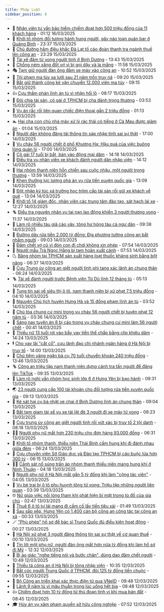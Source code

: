 ```yaml
---
title: Pháp Luật
sidebar_position: 8
---
```


<!-- dantri-phap-luat:START -->
- 🌊 [Nhân viên tư vấn bảo hiểm chiếm đoạt hơn 500 triệu đồng của 11 khách hàng](https://dantri.com.vn/phap-luat/nhan-vien-tu-van-bao-hiem-chiem-doat-hon-500-trieu-dong-cua-11-khach-hang-20250316080606938.htm) - 01:12 16/03/2025
- 🐲 [Khởi tố nhóm đối tượng hành hung người, gây náo loạn quán bar ở Quảng Bình](https://dantri.com.vn/phap-luat/khoi-to-nhom-doi-tuong-hanh-hung-nguoi-gay-nao-loan-quan-bar-o-quang-binh-20250316000800870.htm) - 23:37 15/03/2025
- 🌁 [Chủ đường hầm điêu khắc Đà Lạt tố cáo đoàn thanh tra ngành thuế lên công an](https://dantri.com.vn/phap-luat/chu-duong-ham-dieu-khac-da-lat-to-cao-doan-thanh-tra-nganh-thue-len-cong-an-20250311162434392.htm) - 23:29 15/03/2025
- 🎃 [Tài xế đâm tử vong người tình ở Bình Dương](https://dantri.com.vn/phap-luat/tai-xe-dam-tu-vong-nguoi-tinh-o-binh-duong-20250315202838196.htm) - 13:43 15/03/2025
- 🦅 [Chồng ném xăng đốt vợ vì bị gọi dậy và la mắng](https://dantri.com.vn/phap-luat/chong-nem-xang-dot-vo-vi-bi-goi-day-va-la-mang-20250315143607082.htm) - 11:58 15/03/2025
- 🎭 [Tạm giữ người đàn ông đâm xe máy vào công an](https://dantri.com.vn/phap-luat/tam-giu-nguoi-dan-ong-dam-xe-may-vao-cong-an-20250315172714567.htm) - 10:52 15/03/2025
- 🤗 [Tội phạm ma túy sa lưới sau 21 năm trốn truy nã](https://dantri.com.vn/phap-luat/toi-pham-ma-tuy-sa-luoi-sau-21-nam-tron-truy-na-20250315160547987.htm) - 09:20 15/03/2025
- 🚀 [Bắt giữ thành công kẻ vận chuyển 12.000 viên ma túy](https://dantri.com.vn/phap-luat/bat-giu-thanh-cong-ke-van-chuyen-12000-vien-ma-tuy-20250315151741179.htm) - 09:15 15/03/2025
- 👍 [Cựu thẩm phán lĩnh án tù vì nhận hối lộ](https://dantri.com.vn/phap-luat/cuu-tham-phan-linh-an-tu-vi-nhan-hoi-lo-20250314131500489.htm) - 08:17 15/03/2025
- 🧐 [Đòi chia tài sản, cô gái ở TPHCM bị cha đánh trọng thương](https://dantri.com.vn/phap-luat/doi-chia-tai-san-co-gai-o-tphcm-bi-cha-danh-trong-thuong-20250315084720956.htm) - 03:53 15/03/2025
- 🫶 [Vụ án rắc rối liên quan chiếc điện thoại gần 2 triệu đồng](https://dantri.com.vn/phap-luat/vu-an-rac-roi-lien-quan-chiec-dien-thoai-gan-2-trieu-dong-20250314215734900.htm) - 01:13 15/03/2025
- 🏊 [Hai cha con chủ nhà máy xử lý rác thải có tiếng ở Cà Mau được giảm án](https://dantri.com.vn/phap-luat/hai-cha-con-chu-nha-may-xu-ly-rac-thai-co-tieng-o-ca-mau-duoc-giam-an-20250314134857910.htm) - 01:04 15/03/2025
- 🌋 [Người dân không đăng tải thông tin sáp nhập tỉnh sai sự thật](https://dantri.com.vn/phap-luat/nguoi-dan-khong-dang-tai-thong-tin-sap-nhap-tinh-sai-su-that-20250314234529084.htm) - 17:00 14/03/2025
- 👹 [Vụ cháy 56 người chết ở phố Khương Hạ: Hậu quả của việc buông lỏng quản lý](https://dantri.com.vn/phap-luat/vu-chay-56-nguoi-chet-o-pho-khuong-ha-hau-qua-cua-viec-buong-long-quan-ly-20250314202736496.htm) - 17:00 14/03/2025
- 🫣 [Cô gái 17 tuổi bị bắt, bán vào động mại dâm](https://dantri.com.vn/phap-luat/co-gai-17-tuoi-bi-bat-ban-vao-dong-mai-dam-20250314205751210.htm) - 14:18 14/03/2025
- 🎃 [Điều tra vụ nhân viên xe khách đánh người dân nhập viện](https://dantri.com.vn/phap-luat/dieu-tra-vu-nhan-vien-xe-khach-danh-nguoi-dan-nhap-vien-20250314204556062.htm) - 14:12 14/03/2025
- 🌝 [Hai nhóm thanh niên hỗn chiến sau cuộc nhậu, một người trọng thương](https://dantri.com.vn/phap-luat/hai-nhom-thanh-nien-hon-chien-sau-cuoc-nhau-mot-nguoi-trong-thuong-20250314203506129.htm) - 13:59 14/03/2025
- 🚀 [Khen thưởng lực lượng phá án vụ rửa tiền xuyên quốc gia](https://dantri.com.vn/phap-luat/khen-thuong-luc-luong-pha-an-vu-rua-tien-xuyen-quoc-gia-20250314195437467.htm) - 13:09 14/03/2025
- 🥷 [Đột nhập ký túc xá trường học trộm cắp tài sản rồi gửi xe khách về quê](https://dantri.com.vn/phap-luat/dot-nhap-ky-tuc-xa-truong-hoc-trom-cap-tai-san-roi-gui-xe-khach-ve-que-20250314193435931.htm) - 13:04 14/03/2025
- 👺 [Khởi tố 14 giám đốc, nhân viên các trung tâm đào tạo, sát hạch lái xe](https://dantri.com.vn/phap-luat/khoi-to-14-giam-doc-nhan-vien-cac-trung-tam-dao-tao-sat-hach-lai-xe-20250314190501446.htm) - 12:27 14/03/2025
- 🪜 [Điều tra nguyên nhân vụ tai nạn lao động khiến 3 người thương vong](https://dantri.com.vn/phap-luat/dieu-tra-nguyen-nhan-vu-tai-nan-lao-dong-khien-3-nguoi-thuong-vong-20250314182722824.htm) - 11:37 14/03/2025
- 🦄 [Làm rõ nhiều tàu giã cào vây, tông hư hỏng tàu cá ngư dân](https://dantri.com.vn/phap-luat/lam-ro-nhieu-tau-gia-cao-vay-tong-hu-hong-tau-ca-ngu-dan-20250314155726090.htm) - 09:38 14/03/2025
- 🦍 [Đường dây rửa tiền 2.000 tỷ đồng: Địa phương tưởng công an bắt nhầm người](https://dantri.com.vn/phap-luat/duong-day-rua-tien-2000-ty-dong-dia-phuong-tuong-cong-an-bat-nham-nguoi-20250314154228887.htm) - 09:03 14/03/2025
- 🌁 [Đâm chết vợ cũ vì đón con đi chơi không xin phép](https://dantri.com.vn/phap-luat/dam-chet-vo-cu-vi-don-con-di-choi-khong-xin-phep-20250314142829804.htm) - 07:54 14/03/2025
- 💯 [Người mẫu Trà Ngọc Hằng bị tạm hoãn xuất cảnh](https://dantri.com.vn/phap-luat/nguoi-mau-tra-ngoc-hang-bi-tam-hoan-xuat-canh-20250314141654879.htm) - 07:53 14/03/2025
- 🌜 [Băng nhóm tại TPHCM sản xuất hàng loạt thuốc kháng sinh bằng bột năng](https://dantri.com.vn/phap-luat/bang-nhom-tai-tphcm-san-xuat-hang-loat-thuoc-khang-sinh-bang-bot-nang-20250314131008488.htm) - 06:37 14/03/2025
- 👹 [Cựu Trung úy công an giết người tình phi tang xác lãnh án chung thân](https://dantri.com.vn/phap-luat/cuu-trung-uy-cong-an-giet-nguoi-tinh-phi-tang-xac-lanh-an-chung-than-20250314122228755.htm) - 06:24 14/03/2025
- 🪜 [Tài xế đánh người trước Bệnh viện Từ Dũ lĩnh 12 tháng tù](https://dantri.com.vn/phap-luat/tai-xe-danh-nguoi-truoc-benh-vien-tu-du-linh-12-thang-tu-20250314100005004.htm) - 05:13 14/03/2025
- 🦩 [Tung tin sai về siêu thị ô tô, nam thanh niên bị xử phạt 7,5 triệu đồng](https://dantri.com.vn/phap-luat/tung-tin-sai-ve-sieu-thi-o-to-nam-thanh-nien-bi-xu-phat-75-trieu-dong-20250314101807596.htm) - 04:10 14/03/2025
- 💂 [Nguyên Chủ tịch huyện Hưng Hà và 15 đồng phạm lĩnh án tù](https://dantri.com.vn/phap-luat/nguyen-chu-tich-huyen-hung-ha-va-15-dong-pham-linh-an-tu-20250314104409623.htm) - 03:52 14/03/2025
- 💃 [Chủ tòa chung cư mini trong vụ cháy 56 người chết bị tuyên phạt 12 năm tù](https://dantri.com.vn/phap-luat/chu-toa-chung-cu-mini-trong-vu-chay-56-nguoi-chet-bi-tuyen-phat-12-nam-tu-20250314103352162.htm) - 03:36 14/03/2025
- 🧐 [Sáng nay tuyên án 8 bị cáo trong vụ cháy chung cư mini làm 56 người chết](https://dantri.com.vn/phap-luat/sang-nay-tuyen-an-8-bi-cao-trong-vu-chay-chung-cu-mini-lam-56-nguoi-chet-20250314073655179.htm) - 00:41 14/03/2025
- 🤗 [Thiếu nữ 13 tuổi rơi vào bẫy vay tiền thế chấp bằng clip khiêu dâm](https://dantri.com.vn/phap-luat/thieu-nu-13-tuoi-roi-vao-bay-vay-tien-the-chap-bang-clip-khieu-dam-20250313210455555.htm) - 14:24 13/03/2025
- 🕴 [Cho vay lãi &quot;cắt cổ&quot;, cựu lãnh đạo chi nhánh ngân hàng ở Hà Nội bị truy tố](https://dantri.com.vn/phap-luat/cho-vay-lai-cat-co-cuu-lanh-dao-chi-nhanh-ngan-hang-o-ha-noi-bi-truy-to-20250313204319027.htm) - 14:00 13/03/2025
- 🐎 [Chủ tiệm vàng ngăn bà cụ 70 tuổi chuyển khoản 240 triệu đồng](https://dantri.com.vn/phap-luat/chu-tiem-vang-ngan-ba-cu-70-tuoi-chuyen-khoan-240-trieu-dong-20250313202130914.htm) - 13:46 13/03/2025
- 🪜 [Công an triệu tập nam thanh niên dựng cảnh tra tấn người để đăng lên TikTok](https://dantri.com.vn/phap-luat/cong-an-trieu-tap-nam-thanh-nien-dung-canh-tra-tan-nguoi-de-dang-len-tiktok-20250313162113081.htm) - 09:35 13/03/2025
- 🤭 [Làm rõ nghi vấn nhóm học sinh lớp 6 ở Hưng Yên bị bạo hành](https://dantri.com.vn/phap-luat/lam-ro-nghi-van-nhom-hoc-sinh-lop-6-o-hung-yen-bi-bao-hanh-20250313155231583.htm) - 09:31 13/03/2025
- 🌏 [23 người cung cấp 100 tài khoản cho đối tượng rửa tiền xuyên quốc gia](https://dantri.com.vn/phap-luat/23-nguoi-cung-cap-100-tai-khoan-cho-doi-tuong-rua-tien-xuyen-quoc-gia-20250313154111678.htm) - 09:13 13/03/2025
- 🎃 [Kẻ sát hại cụ bà nhặt ve chai ở Bình Dương lĩnh án chung thân](https://dantri.com.vn/phap-luat/ke-sat-hai-cu-ba-nhat-ve-chai-o-binh-duong-linh-an-chung-than-20250313154946403.htm) - 09:04 13/03/2025
- 🗽 [Bắt tạm giam tài xế vụ xe tải lật đè 3 người đi xe máy tử vong](https://dantri.com.vn/phap-luat/bat-tam-giam-tai-xe-vu-xe-tai-lat-de-3-nguoi-di-xe-may-tu-vong-20250313144614062.htm) - 08:23 13/03/2025
- 🌁 [Cựu trung úy công an giết người tình rồi vứt xác bị truy tố 2 tội danh](https://dantri.com.vn/phap-luat/cuu-trung-uy-cong-an-giet-nguoi-tinh-roi-vut-xac-bi-truy-to-2-toi-danh-20250313142938933.htm) - 08:18 13/03/2025
- 🧑‍💻 [Người phụ nữ mất hơn 230 triệu cho đơn hàng 93.000 đồng](https://dantri.com.vn/phap-luat/nguoi-phu-nu-mat-hon-230-trieu-cho-don-hang-93000-dong-20250313130504442.htm) - 06:31 13/03/2025
- 🌮 [Khởi tố nhóm thanh, thiếu niên Thái Bình cầm hung khí đi đánh nhau giữa đêm](https://dantri.com.vn/phap-luat/khoi-to-nhom-thanh-thieu-nien-thai-binh-cam-hung-khi-di-danh-nhau-giua-dem-20250313124050109.htm) - 06:24 13/03/2025
- 🤗 [Cựu chuyên viên Sở Giáo dục và Đào tạo TPHCM bị cáo buộc lừa hơn 300 tỷ](https://dantri.com.vn/phap-luat/cuu-chuyen-vien-so-giao-duc-va-dao-tao-tphcm-bi-cao-buoc-lua-hon-300-ty-20250313114736932.htm) - 06:15 13/03/2025
- 👨‍🏫 [Cảnh sát nổ súng trấn áp nhóm thanh thiếu niên mang hung khí ở Ninh Thuận](https://dantri.com.vn/phap-luat/canh-sat-no-sung-tran-ap-nhom-thanh-thieu-nien-mang-hung-khi-o-ninh-thuan-20250313105056780.htm) - 04:18 13/03/2025
- 🎉 [Người phụ nữ ở Hà Nội mất gần 5 tỷ đồng khi làm &quot;cộng tác viên&quot;](https://dantri.com.vn/phap-luat/nguoi-phu-nu-o-ha-noi-mat-gan-5-ty-dong-khi-lam-cong-tac-vien-20250313102010418.htm) - 04:05 13/03/2025
- 🤗 [Vụ bé trai bị ô tô phụ huynh tông tử vong: Triệu tập những người liên quan](https://dantri.com.vn/phap-luat/vu-be-trai-bi-o-to-phu-huynh-tong-tu-vong-trieu-tap-nhung-nguoi-lien-quan-20250313095624014.htm) - 03:39 13/03/2025
- 🤓 [Nữ giúp việc nổi lòng tham khi phát hiện bí mật trong tủ đồ của gia chủ](https://dantri.com.vn/phap-luat/nu-giup-viec-noi-long-tham-khi-phat-hien-bi-mat-trong-tu-do-cua-gia-chu-20250313091732043.htm) - 02:47 13/03/2025
- 👹 [Thuê 6 ô tô tự lái mang đi cầm cố lấy tiền tiêu xài](https://dantri.com.vn/phap-luat/thue-6-o-to-tu-lai-mang-di-cam-co-lay-tien-tieu-xai-20250313071703948.htm) - 01:49 13/03/2025
- 🐘 [Sau sắp xếp, Hưng Yên có 1.400 cán bộ công an công tác tại công an xã](https://dantri.com.vn/phap-luat/sau-sap-xep-hung-yen-co-1400-can-bo-cong-an-cong-tac-tai-cong-an-xa-20250313071213724.htm) - 00:33 13/03/2025
- 🪄 [&quot;Phù phép&quot; hồ sơ để bác sĩ Trung Quốc đủ điều kiện hoạt động](https://dantri.com.vn/phap-luat/phu-phep-ho-so-de-bac-si-trung-quoc-du-dieu-kien-hoat-dong-20250313070906106.htm) - 00:27 13/03/2025
- 💄 [Hà Nội xử phạt 3 người đăng thông tin sai sự thật về cơ quan thuế](https://dantri.com.vn/phap-luat/ha-noi-xu-phat-3-nguoi-dang-thong-tin-sai-su-that-ve-co-quan-thue-20250313070647821.htm) - 00:10 13/03/2025
- 🐎 [Tin lời một phụ nữ, người đàn ông mất hơn nửa tỷ đồng khi làm hồ sơ đi Mỹ](https://dantri.com.vn/phap-luat/tin-loi-mot-phu-nu-nguoi-dan-ong-mat-hon-nua-ty-dong-khi-lam-ho-so-di-my-20250312185633347.htm) - 12:32 12/03/2025
- 💯 [Bị ảo giác &quot;nghe tiếng nói và bước chân&quot;, dùng dao đâm chết người](https://dantri.com.vn/phap-luat/bi-ao-giac-nghe-tieng-noi-va-buoc-chan-dung-dao-dam-chet-nguoi-20250312170658825.htm) - 10:49 12/03/2025
- 💯 [Thiếu tá công an ở Hà Nội bị tông nhập viện](https://dantri.com.vn/phap-luat/thieu-ta-cong-an-o-ha-noi-bi-tong-nhap-vien-20250312172704783.htm) - 10:35 12/03/2025
- 🌈 [Bắt cóc người Trung Quốc ở TPHCM, đòi 125 tỷ đồng tiền chuộc](https://dantri.com.vn/phap-luat/bat-coc-nguoi-trung-quoc-o-tphcm-doi-125-ty-dong-tien-chuoc-20250312160245612.htm) - 09:55 12/03/2025
- 🧠 [Bộ Công an triển khai xác thực điện tử qua VNeID](https://dantri.com.vn/phap-luat/bo-cong-an-trien-khai-xac-thuc-dien-tu-qua-vneid-20250312160312522.htm) - 09:48 12/03/2025
- 🌈 [Lãnh 9 năm tù vì mâu thuẫn trong lúc uống hết bia](https://dantri.com.vn/phap-luat/lanh-9-nam-tu-vi-mau-thuan-trong-luc-uong-het-bia-20250312150338720.htm) - 08:48 12/03/2025
- 👍 [Chiếm đoạt hơn 10 tỷ đồng từ thủ đoạn tinh vi khi mua bán đất](https://dantri.com.vn/phap-luat/chiem-doat-hon-10-ty-dong-tu-thu-doan-tinh-vi-khi-mua-ban-dat-20250312144902480.htm) - 08:45 12/03/2025
- 🎓 [Hủy án vụ xâm phạm quyền sở hữu công nghiệp](https://dantri.com.vn/phap-luat/huy-an-vu-xam-pham-quyen-so-huu-cong-nghiep-20250312144201783.htm) - 07:52 12/03/2025<!-- dantri-phap-luat:END -->
